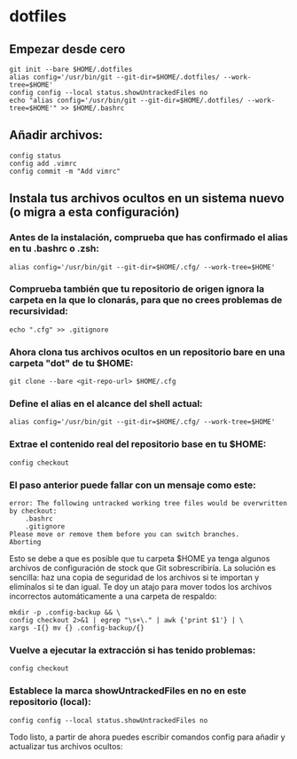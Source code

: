 # dotfiles

## Empezar desde cero

```
git init --bare $HOME/.dotfiles
alias config='/usr/bin/git --git-dir=$HOME/.dotfiles/ --work-tree=$HOME'
config config --local status.showUntrackedFiles no
echo "alias config='/usr/bin/git --git-dir=$HOME/.dotfiles/ --work-tree=$HOME'" >> $HOME/.bashrc
```

## Añadir archivos:

```
config status
config add .vimrc
config commit -m "Add vimrc"
```

## Instala tus archivos ocultos en un sistema nuevo (o migra a esta configuración)

### Antes de la instalación, comprueba que has confirmado el alias en tu .bashrc o .zsh:

```
alias config='/usr/bin/git --git-dir=$HOME/.cfg/ --work-tree=$HOME'
```

### Comprueba también que tu repositorio de origen ignora la carpeta en la que lo clonarás, para que no crees problemas de recursividad:

```
echo ".cfg" >> .gitignore
```

### Ahora clona tus archivos ocultos en un repositorio bare en una carpeta "dot" de tu $HOME:

```
git clone --bare <git-repo-url> $HOME/.cfg
```

### Define el alias en el alcance del shell actual:

```
alias config='/usr/bin/git --git-dir=$HOME/.cfg/ --work-tree=$HOME'
```

### Extrae el contenido real del repositorio base en tu $HOME:

```
config checkout
```

### El paso anterior puede fallar con un mensaje como este:

```
error: The following untracked working tree files would be overwritten by checkout:
    .bashrc
    .gitignore
Please move or remove them before you can switch branches.
Aborting
```

Esto se debe a que es posible que tu carpeta $HOME ya tenga algunos archivos de configuración de stock que Git sobrescribiría. La solución es sencilla: haz una copia de seguridad de los archivos si te importan y elimínalos si te dan igual. Te doy un atajo para mover todos los archivos incorrectos automáticamente a una carpeta de respaldo:

```
mkdir -p .config-backup && \
config checkout 2>&1 | egrep "\s+\." | awk {'print $1'} | \
xargs -I{} mv {} .config-backup/{}
```

### Vuelve a ejecutar la extracción si has tenido problemas:

```
config checkout
```

### Establece la marca showUntrackedFiles en no en este repositorio (local):

```
config config --local status.showUntrackedFiles no
```

Todo listo, a partir de ahora puedes escribir comandos config para añadir y actualizar tus archivos ocultos:
